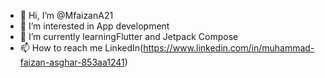 - 👋 Hi, I’m @MfaizanA21
- 👀 I’m interested in App development
- 🌱 I’m currently learningFlutter and Jetpack Compose
- 📫 How to reach me LinkedIn(https://www.linkedin.com/in/muhammad-faizan-asghar-853aa1241)

<!---
MfaizanA21/MfaizanA21 is a ✨ special ✨ repository because its `README.md` (this file) appears on your GitHub profile.
You can click the Preview link to take a look at your changes.
--->
